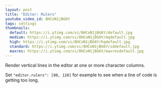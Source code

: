 ```yaml
---
layout: post
title: "Editor: Rulers"
youtube_video_id: 8HCoN1jBG6Y
tags: settings
thumbnails:
  default: https://i.ytimg.com/vi/8HCoN1jBG6Y/default.jpg
  medium: https://i.ytimg.com/vi/8HCoN1jBG6Y/mqdefault.jpg
  high: https://i.ytimg.com/vi/8HCoN1jBG6Y/hqdefault.jpg
  standard: https://i.ytimg.com/vi/8HCoN1jBG6Y/sddefault.jpg
  maxres: https://i.ytimg.com/vi/8HCoN1jBG6Y/maxresdefault.jpg
---
```


Render vertical lines in the editor at one or more character columns.

Set `"editor.rulers": [80, 120]` for example to see when a line of code is getting too long.
